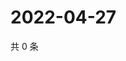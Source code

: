 # 2022-04-27

共 0 条

<!-- BEGIN WEIBO -->
<!-- 最后更新时间 Wed Apr 27 2022 23:15:01 GMT+0800 (China Standard Time) -->

<!-- END WEIBO -->
